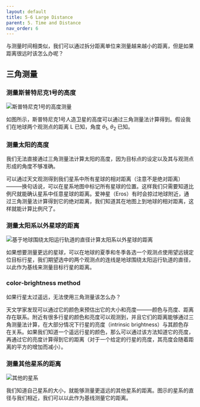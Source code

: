 ```yaml
---
layout: default
title: 5-6 Large Distance
parent: 5. Time and Distance
nav_order: 6
---
```

与测量时间相类似，我们可以通过拆分距离单位来测量越来越小的距离，但是如果距离很远时该怎么办呢？

## 三角测量
### 测量斯普特尼克1号的高度
![斯普特尼克1号的高度测量](/notes-of-feynman-lectures-on-physics/assets/volume-1/fig-5-4.png)

如图所示，斯普特尼克1号人造卫星的高度可以通过三角测量法计算得到。假设我们在地球两个观测点的距离 L 已知，角度 $\theta$<sub>1</sub>, $\theta$<sub>2</sub> 已知。

### 测量太阳的高度
我们无法直接通过三角测量法计算太阳的高度，因为目标点的设定以及其与观测点形成的角度不够准确。

可以通过天文观测得到我们星系中所有星球的相对距离（注意不是绝对距离）———换句话说，可以在星系地图中标记所有星球的位置。这样我们只需要知道比例尺就能确认星系中任意星球的距离。爱神星（Eros）有时会掠过地球附近，通过三角测量法计算得到它的绝对距离，我们知道其在地图上到地球的相对距离，这样就能计算比例尺了。

### 测量太阳系以外星球的距离
![基于地球围绕太阳运行轨道的直径计算太阳系以外星球的距离](/notes-of-feynman-lectures-on-physics/assets/volume-1/fig-5-5.png)

如果想要测量更远的星球，可以在地球的夏季和冬季各选一个观测点使用望远镜定位目标行星，我们期望选中的两个观测点的连线是地球围绕太阳运行轨道的直径，以此作为基线来测量目标行星的距离。

### color-brightness method
如果行星太过遥远，无法使用三角测量该怎么办？

天文学家发现可以通过它的颜色来预估出它的大小和亮度———颜色与亮度、距离存在联系。附近有很多行星的颜色和亮度可以观测到，并且它们的距离能够通过三角测量法计算，在大部分情况下行星的亮度（intrinsic brightness）与其颜色存在关系。如果我们知道一个遥远行星的颜色，那么可以通过该方法知道它的亮度，再通过它的亮度计算得到它的距离（对于一个给定的行星的亮度，其亮度会随着距离的平方的增加而减小）。

### 测量其他星系的距离
![其他的星系](/notes-of-feynman-lectures-on-physics/assets/volume-1/fig-5-7.png)

我们知道自己星系的大小，就能够测量更遥远的其他星系的距离。图示的星系的直径与我们相近，我们可以以此作为基线测量它的距离。
